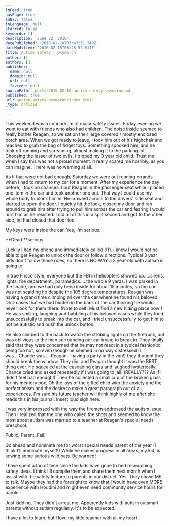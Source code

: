 ```yaml
---
inFeed: true
hasPage: true
inNav: false
inLanguage: null
starred: false
keywords: []
description: 'June 22, 2010'
datePublished: '2016-02-10T03:43:31.749Z'
dateModified: '2016-02-10T03:28:52.511Z'
title: Autism Safety - Oxymoron
author: []
authors: []
publisher:
  name: null
  domain: null
  url: null
  favicon: null
sourcePath: _posts/2016-02-10-autism-safety-oxymoron.md
published: true
url: autism-safety-oxymoron/index.html
_type: Article

---
```

This weekend was a conundrum of major safety issues.  Friday evening we went to eat with friends who also had children.  The noise inside seemed to really bother Reagan, so we sat on their large covered / mostly enclosed porch area.  When we got ready to leave,  I took him out of his highchair and reached to grab the bag of fidget toys.  Something spooked him, and he took off running and screaming, almost making it to the parking lot.  Choosing the lesser of two evils, I tripped my 3 year old child.  Trust me when I say this was not a proud moment.  It really scared me horribly, as you can imagine.  There was no warning at all.  

As if that were not bad enough, Saturday we were out running errands when I had to return to my car for a moment.  After my experience the day before, I took no chances.  I put Reagan in the passenger seat while I placed one item in the car and took another one out.  That way I could use my whole body to block him in.  He crawled across to the drivers' side seat and started to open the door.  I quickly hit the lock, closed my door and ran around to grab him after trying to pull him across the car and fearing I would hurt him as he resisted.  I did all of this in a split second and got to the other side, he had closed that door too.  

My keys were inside the car.  Yes, I'm serious.  

**Dead **serious.  

Luckily I had my phone and immediately called 911\.  I knew I would not be able to get Reagan to unlock the door or follow directions.  Typical 3 year olds don't follow those rules, so there is NO WAY a 3 year old with autism is going to!

In true Frisco style, everyone but the FBI in helicopters showed up.....sirens, lights, fire department., paramedics.....the whole 9 yards.  I was parked in the shade, and we had only been inside for about 15 minutes, so the car was not scalding ho despite the 105 degree temperatures.  Reagan was having a grand time climbing all over the car where he found his beloved DVD cases that we had hidden in the back of the car thinking he would never look for them there.  (Note to self:  Must find a new hiding place now!)  He was smiling, laughing and babbling at his beloved cases while they tried unsuccessfully to break into the car, and I tried unsuccessfully to get him to not be autistic and push the unlock button.  

He also climbed to the back to watch the strobing lights on the firetruck, but was oblivious to the men surrounding our car trying to break in.  They finally said that they were concerned that he may not react in a typical fashion to being too hot, so even though he seemed in no way distressed (I was....Chance was.....Reagan - having a party in the van!) they thought they should break the window.  They did, and Reagan thought it was the BEST thing ever.  He squealed at the cascading glass and laughed hysterically.  Chance cried and asked repeatedly if I was going to jail.  (REALLY???  As if I didn't feel bad enough!)  Then he collected a small cup of the broken glass for his memory box.  Oh the joys of the gifted child with the anxiety and the perfectionism and the desire to make a great paragraph out of  all experiences.  I'm sure his future teacher will think highly of me after she reads this in his journal.  Insert loud sigh here.

I was very impressed with the way the firemen addressed the autism issue.  Then I realized that the one who called the shots and seemed to know the most about autism was married to a teacher at Reagan's special needs preschool.  

Public. Parent. Fail.

Go ahead and nominate me for worst special needs parent of the year (I think I'll nominate myself!)  While he makes progress in all areas, my kid, is sowing some serious wild oats.  Be warned!  

I have spent a ton of time since the kids have gone to bed researching safety ideas.  I think I'll compile them and share them next month when I assist with the safety lecture to parents in our district.  Yes.  They chose ME to talk.  Maybe they had the foresight to know that I would have even MORE experience with Houdini and might even need community service hours for parole.  

Just kidding.  They didn't arrest me.  Apparently kids with autism outsmart parents without autism regularly.  It's to be expected.

I have a lot to learn, but I love my little teacher with all my heart.